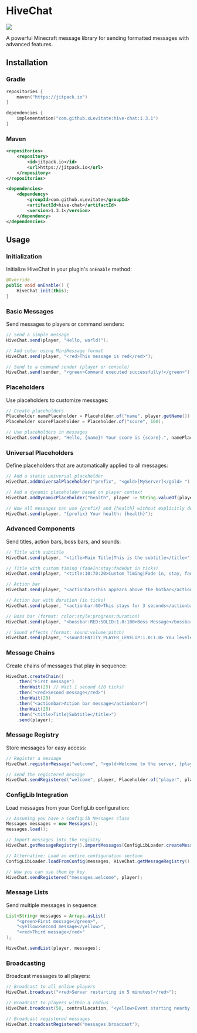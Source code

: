# HiveChat
[![](https://jitpack.io/v/xLevitate/Hive-chat.svg)](https://jitpack.io/#xLevitate/Hive-chat)

A powerful Minecraft message library for sending formatted messages with advanced features.

## Installation

### Gradle

```kotlin
repositories {
    maven("https://jitpack.io")
}

dependencies {
    implementation("com.github.xLevitate:hive-chat:1.3.1")
}
```

### Maven

```xml
<repositories>
    <repository>
        <id>jitpack.io</id>
        <url>https://jitpack.io</url>
    </repository>
</repositories>

<dependencies>
    <dependency>
        <groupId>com.github.xLevitate</groupId>
        <artifactId>hive-chat</artifactId>
        <version>1.3.1</version>
    </dependency>
</dependencies>
```

## Usage

### Initialization

Initialize HiveChat in your plugin's `onEnable` method:

```java
@Override
public void onEnable() {
    HiveChat.init(this);
}
```

### Basic Messages

Send messages to players or command senders:

```java
// Send a simple message
HiveChat.send(player, "Hello, world!");

// Add color using MiniMessage format
HiveChat.send(player, "<red>This message is red</red>");

// Send to a command sender (player or console)
HiveChat.send(sender, "<green>Command executed successfully!</green>");
```

### Placeholders

Use placeholders to customize messages:

```java
// Create placeholders
Placeholder namePlaceholder = Placeholder.of("name", player.getName());
Placeholder scorePlaceholder = Placeholder.of("score", 100);

// Use placeholders in messages
HiveChat.send(player, "Hello, {name}! Your score is {score}.", namePlaceholder, scorePlaceholder);
```

### Universal Placeholders

Define placeholders that are automatically applied to all messages:

```java
// Add a static universal placeholder
HiveChat.addUniversalPlaceholder("prefix", "<gold>[MyServer]</gold> ");

// Add a dynamic placeholder based on player context
HiveChat.addDynamicPlaceholder("health", player -> String.valueOf(player.getHealth()));

// Now all messages can use {prefix} and {health} without explicitly defining them
HiveChat.send(player, "{prefix} Your health: {health}");
```

### Advanced Components

Send titles, action bars, boss bars, and sounds:

```java
// Title with subtitle
HiveChat.send(player, "<title>Main Title|This is the subtitle</title>");

// Title with custom timing (fadeIn:stay:fadeOut in ticks)
HiveChat.send(player, "<title:10:70:20>Custom Timing|Fade in, stay, fade out</title>");

// Action bar
HiveChat.send(player, "<actionbar>This appears above the hotbar</actionbar>");

// Action bar with duration (in ticks)
HiveChat.send(player, "<actionbar:60>This stays for 3 seconds</actionbar>");

// Boss bar (format: color:style:progress:duration)
HiveChat.send(player, "<bossbar:RED:SOLID:1.0:100>Boss Message</bossbar>");

// Sound effects (format: sound:volume:pitch)
HiveChat.send(player, "<sound:ENTITY_PLAYER_LEVELUP:1.0:1.0> You leveled up!");
```

### Message Chains

Create chains of messages that play in sequence:

```java
HiveChat.createChain()
    .then("First message")
    .thenWait(20) // Wait 1 second (20 ticks)
    .then("<red>Second message</red>")
    .thenWait(20)
    .then("<actionbar>Action bar message</actionbar>")
    .thenWait(20)
    .then("<title>Title|Subtitle</title>")
    .send(player);
```

### Message Registry

Store messages for easy access:

```java
// Register a message
HiveChat.registerMessage("welcome", "<gold>Welcome to the server, {player}!");

// Send the registered message
HiveChat.sendRegistered("welcome", player, Placeholder.of("player", player.getName()));
```

### ConfigLib Integration

Load messages from your ConfigLib configuration:

```java
// Assuming you have a ConfigLib Messages class
Messages messages = new Messages();
messages.load();

// Import messages into the registry
HiveChat.getMessageRegistry().importMessages(ConfigLibLoader.createMessageMap(messages, "messages"));

// Alternative: Load an entire configuration section
ConfigLibLoader.loadFromConfig(messages, HiveChat.getMessageRegistry(), "messages", getLogger());

// Now you can use them by key
HiveChat.sendRegistered("messages.welcome", player);
```

### Message Lists

Send multiple messages in sequence:

```java
List<String> messages = Arrays.asList(
    "<green>First message</green>",
    "<yellow>Second message</yellow>",
    "<red>Third message</red>"
);

HiveChat.sendList(player, messages);
```

### Broadcasting

Broadcast messages to all players:

```java
// Broadcast to all online players
HiveChat.broadcast("<red>Server restarting in 5 minutes!</red>");

// Broadcast to players within a radius
HiveChat.broadcast(50, centralLocation, "<yellow>Event starting nearby!</yellow>");

// Broadcast registered messages
HiveChat.broadcastRegistered("messages.broadcast");
```
